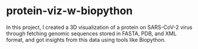 # protein-viz-w-biopython
In this project, I created a 3D visualization of a protein on SARS-CoV-2 virus through fetching genomic sequences stored in FASTA, PDB, and XML format, and got insights from this data using tools like Biopython.
